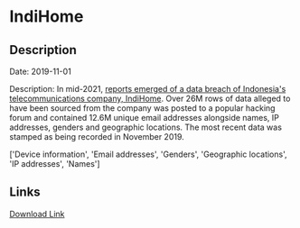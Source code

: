 # IndiHome

## Description

Date: 2019-11-01

Description:
In mid-2021, <a href="https://en.antaranews.com/news/245609/communication-ministry-studying-report-of-indihome-data-leak" target="_blank" rel="noopener">reports emerged of a data breach of Indonesia's telecommunications company, IndiHome</a>. Over 26M rows of data alleged to have been sourced from the company was posted to a popular hacking forum and contained 12.6M unique email addresses alongside names, IP addresses, genders and geographic locations. The most recent data was stamped as being recorded in November 2019.


['Device information', 'Email addresses', 'Genders', 'Geographic locations', 'IP addresses', 'Names']

## Links

[Download Link](https://link-to.net/1229997/838.5648040143673/dynamic/?r=aW5kaWhvbWUuY28uaWQ=)